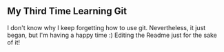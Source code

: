 ## My Third Time Learning Git

I don't know why I keep forgetting how to use git.
Nevertheless, it just began, but I'm having a happy time :)
Editing the Readme just for the sake of it!
